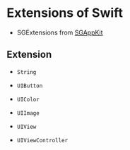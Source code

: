 
# Extensions of Swift


* SGExtensions from [SGAppKit](https://github.com/kingsic/SGAppKit)


## Extension

* `String`<br>

* `UIButton`<br>

* `UIColor`<br>

* `UIImage`<br>

* `UIView`<br>

* `UIViewController`<br>
